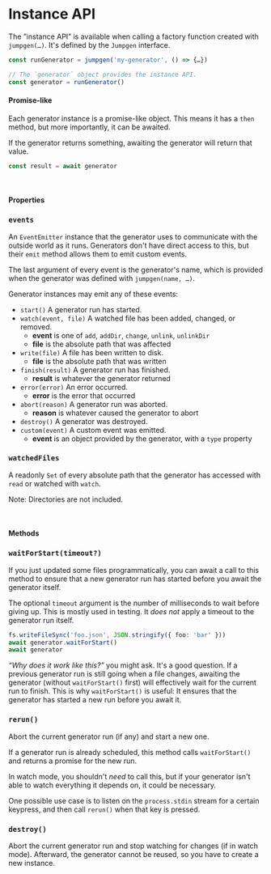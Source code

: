# Instance API

The ”instance API” is available when calling a factory function created with `jumpgen(…)`. It's defined by the `Jumpgen` interface.

```ts
const runGenerator = jumpgen('my-generator', () => {…})

// The `generator` object provides the instance API.
const generator = runGenerator()
```

#### Promise-like

Each generator instance is a promise-like object. This means it has a `then` method, but more importantly, it can be awaited.

If the generator returns something, awaiting the generator will return that value.

```ts
const result = await generator
```

&nbsp;

#### Properties

### `events`

An `EventEmitter` instance that the generator uses to communicate with the outside world as it runs. Generators don't have direct access to this, but their `emit` method allows them to emit custom events.

The last argument of every event is the generator's name, which is provided when the generator was defined with `jumpgen(name, …)`.

Generator instances may emit any of these events:

- `start()` A generator run has started.
- `watch(event, file)` A watched file has been added, changed, or removed.
  - **event** is one of `add`, `addDir`, `change`, `unlink`, `unlinkDir`
  - **file** is the absolute path that was affected
- `write(file)` A file has been written to disk.
  - **file** is the absolute path that was written
- `finish(result)` A generator run has finished.
  - **result** is whatever the generator returned
- `error(error)` An error occurred.
  - **error** is the error that occurred
- `abort(reason)` A generator run was aborted.
  - **reason** is whatever caused the generator to abort
- `destroy()` A generator was destroyed.
- `custom(event)` A custom event was emitted.
  - **event** is an object provided by the generator, with a `type` property

### `watchedFiles`

A readonly `Set` of every absolute path that the generator has accessed with `read` or watched with `watch`.

Note: Directories are not included.

&nbsp;

#### Methods

### `waitForStart(timeout?)`

If you just updated some files programmatically, you can await a call to this method to ensure that a new generator run has started before you await the generator itself.

The optional `timeout` argument is the number of milliseconds to wait before giving up. This is mostly used in testing. It _does not_ apply a timeout to the generator run itself.

```ts
fs.writeFileSync('foo.json', JSON.stringify({ foo: 'bar' }))
await generator.waitForStart()
await generator
```

_“Why does it work like this?”_ you might ask. It's a good question. If a previous generator run is still going when a file changes, awaiting the generator (without `waitForStart()` first) will effectively wait for the current run to finish. This is why `waitForStart()` is useful: It ensures that the generator has started a new run before you await it.

### `rerun()`

Abort the current generator run (if any) and start a new one.

If a generator run is already scheduled, this method calls `waitForStart()` and returns a promise for the new run.

In watch mode, you shouldn't _need_ to call this, but if your generator isn't able to watch everything it depends on, it could be necessary.

One possible use case is to listen on the `process.stdin` stream for a certain keypress, and then call `rerun()` when that key is pressed.

### `destroy()`

Abort the current generator run and stop watching for changes (if in watch mode). Afterward, the generator cannot be reused, so you have to create a new instance.
